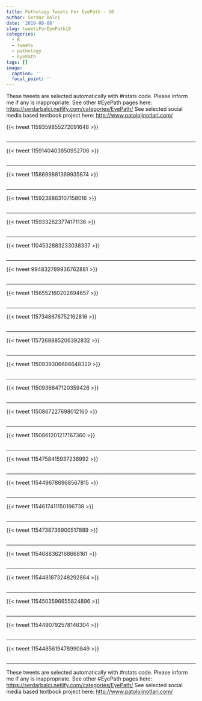 ```yaml
---
title: Pathology Tweets For EyePath - 10
author: Serdar Balci
date: '2019-08-08'
slug: tweetsForEyePath10
categories:
  - R
  - tweets
  - pathology
  - EyePath
tags: []
image:
  caption: ''
  focal_point: ''
---
```



These tweets are selected automatically with #rstats code. Please inform me if any is inappropriate.
See other #EyePath pages here: https://serdarbalci.netlify.com/categories/EyePath/ 
See selected social media based textbook project here: http://www.patolojinotlari.com/

{{< tweet 1159359855272091648 >}}
<br>
<br>
<hr>
{{< tweet 1159140403850952706 >}}
<br>
<br>
<hr>
{{< tweet 1158699881369935874 >}}
<br>
<br>
<hr>
{{< tweet 1159238863107158016 >}}
<br>
<br>
<hr>
{{< tweet 1159332623774171136 >}}
<br>
<br>
<hr>
{{< tweet 1104532883233038337 >}}
<br>
<br>
<hr>
{{< tweet 994832789936762881 >}}
<br>
<br>
<hr>
{{< tweet 1156552160202694657 >}}
<br>
<br>
<hr>
{{< tweet 1157348676752162816 >}}
<br>
<br>
<hr>
{{< tweet 1157268885206392832 >}}
<br>
<br>
<hr>
{{< tweet 1150939306686648320 >}}
<br>
<br>
<hr>
{{< tweet 1150936647120359426 >}}
<br>
<br>
<hr>
{{< tweet 1150867227698012160 >}}
<br>
<br>
<hr>
{{< tweet 1150861201217167360 >}}
<br>
<br>
<hr>
{{< tweet 1154758415937236992 >}}
<br>
<br>
<hr>
{{< tweet 1154496786968567815 >}}
<br>
<br>
<hr>
{{< tweet 1154617411150196738 >}}
<br>
<br>
<hr>
{{< tweet 1154738736900517889 >}}
<br>
<br>
<hr>
{{< tweet 1154688362168668161 >}}
<br>
<br>
<hr>
{{< tweet 1154481873248292864 >}}
<br>
<br>
<hr>
{{< tweet 1154503596655824896 >}}
<br>
<br>
<hr>
{{< tweet 1154490792578146304 >}}
<br>
<br>
<hr>
{{< tweet 1154485619478990849 >}}
<br>
<br>
<hr>


These tweets are selected automatically with #rstats code. Please inform me if any is inappropriate.
See other #EyePath pages here: https://serdarbalci.netlify.com/categories/EyePath/ 
See selected social media based textbook project here: http://www.patolojinotlari.com/
